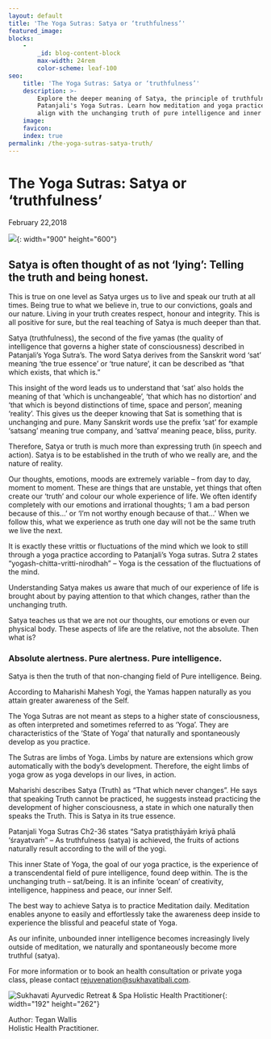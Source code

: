 ```yaml
---
layout: default
title: 'The Yoga Sutras: Satya or ‘truthfulness’'
featured_image:
blocks:
    -
        _id: blog-content-block
        max-width: 24rem
        color-scheme: leaf-100
seo:
    title: 'The Yoga Sutras: Satya or ‘truthfulness’'
    description: >-
        Explore the deeper meaning of Satya, the principle of truthfulness from
        Patanjali's Yoga Sutras. Learn how meditation and yoga practices help
        align with the unchanging truth of pure intelligence and inner peace.
    image:
    favicon:
    index: true
permalink: /the-yoga-sutras-satya-truth/
---
```

# The Yoga Sutras: Satya or ‘truthfulness’

February 22,2018

![](https://www.sukhavatibali.com/wp-content/uploads/2019/01/jay-castor-140248-002-1519260414-medium.jpg){: width="900" height="600"}

## **Satya is often thought of as not ‘lying’: Telling the truth and being honest.**

This is true on one level as Satya urges us to live and speak our truth at all times. Being true to what we believe in, true to our convictions, goals and our nature. Living in your truth creates respect, honour and integrity. This is all positive for sure, but the real teaching of Satya is much deeper than that.

Satya (truthfulness), the second of the five yamas (the quality of intelligence that governs a higher state of consciousness) described in Patanjali’s Yoga Sutra’s. The word Satya derives from the Sanskrit word ‘sat’ meaning ‘the true essence’ or ‘true nature’, it can be described as “that which exists, that which is.”

This insight of the word leads us to understand that ‘sat’ also holds the meaning of that ‘which is unchangeable’, ‘that which has no distortion’ and ‘that which is beyond distinctions of time, space and person’, meaning ‘reality’. This gives us the deeper knowing that Sat is something that is unchanging and pure. Many Sanskrit words use the prefix ‘sat’ for example ‘satsang’ meaning true company, and ‘sattva’ meaning peace, bliss, purity.

Therefore, Satya or truth is much more than expressing truth (in speech and action). Satya is to be established in the truth of who we really are, and the nature of reality.

Our thoughts, emotions, moods are extremely variable – from day to day, moment to moment. These are things that are unstable, yet things that often create our ‘truth’ and colour our whole experience of life. We often identify completely with our emotions and irrational thoughts; ‘I am a bad person because of this…’ or ‘I’m not worthy enough because of that…’ When we follow this, what we experience as truth one day will not be the same truth we live the next.

It is exactly these vrittis or fluctuations of the mind which we look to still through a yoga practice according to Patanjali’s Yoga sutras. Sutra 2 states “yogash-chitta-vritti-nirodhah” – Yoga is the cessation of the fluctuations of the mind.

Understanding Satya makes us aware that much of our experience of life is brought about by paying attention to that which changes, rather than the unchanging truth.

Satya teaches us that we are not our thoughts, our emotions or even our physical body. These aspects of life are the relative, not the absolute. Then what is?

### Absolute alertness. Pure alertness. Pure intelligence.

Satya is then the truth of that non-changing field of Pure intelligence. Being.

According to Maharishi Mahesh Yogi, the Yamas happen naturally as you attain greater awareness of the Self.

The Yoga Sutras are not meant as steps to a higher state of consciousness, as often interpreted and sometimes referred to as ‘Yoga’. They are characteristics of the ‘State of Yoga’ that naturally and spontaneously develop as you practice.

The Sutras are limbs of Yoga. Limbs by nature are extensions which grow automatically with the body’s development. Therefore, the eight limbs of yoga grow as yoga develops in our lives, in action.

Maharishi describes Satya (Truth) as “That which never changes”. He says that speaking Truth cannot be practiced, he suggests instead practicing the development of higher consciousness, a state in which one naturally then speaks the Truth. This is Satya in its true essence.

Patanjali Yoga Sutras Ch2-36 states “Satya pratiṣṭhāyāṁ kriyā phalā ‘śrayatvaṁ” – As truthfulness (satya) is achieved, the fruits of actions naturally result according to the will of the yogi.

This inner State of Yoga, the goal of our yoga practice, is the experience of a transcendental field of pure intelligence, found deep within. The is the unchanging truth – sat/being. It is an infinite ‘ocean’ of creativity, intelligence, happiness and peace, our inner Self.

The best way to achieve Satya is to practice Meditation daily. Meditation enables anyone to easily and effortlessly take the awareness deep inside to experience the blissful and peaceful state of Yoga.

As our infinite, unbounded inner intelligence becomes increasingly lively outside of meditation, we naturally and spontaneously become more truthful (satya).

For more information or to book an health consultation or private yoga class, please contact [rejuvenation@sukhavatibali.com](mailto:rejuvenation@sukhavatibali.com).

![Sukhavati Ayurvedic Retreat &amp; Spa Holistic Health Practitioner](https://www.sukhavatibali.com/wp-content/uploads/2018/10/tegan-final2-2-1500357848-medium.jpg){: width="192" height="262"}

Author: Tegan Wallis<br>Holistic Health Practitioner.